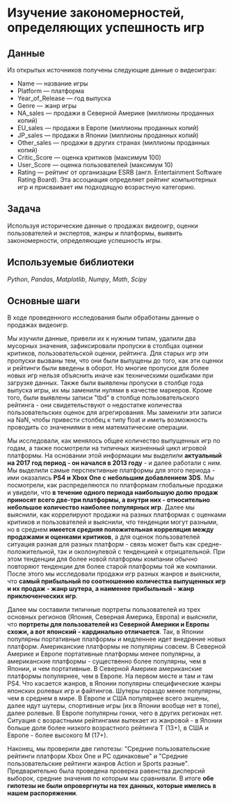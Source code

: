 # Изучение закономерностей, определяющих успешность игр


## Данные

Из открытых источников получены следующие данные о видеоиграх:
- Name — название игры
- Platform — платформа
- Year_of_Release — год выпуска
- Genre — жанр игры
- NA_sales — продажи в Северной Америке (миллионы проданных копий)
- EU_sales — продажи в Европе (миллионы проданных копий)
- JP_sales — продажи в Японии (миллионы проданных копий)
- Other_sales — продажи в других странах (миллионы проданных копий)
- Critic_Score — оценка критиков (максимум 100)
- User_Score — оценка пользователей (максимум 10)
- Rating — рейтинг от организации ESRB (англ. Entertainment Software Rating Board). Эта ассоциация определяет рейтинг компьютерных игр и присваивает им подходящую возрастную категорию.
## Задача

Используя исторические данные о продажах видеоигр, оценки пользователей и экспертов, жанры и платформы, выявить закономерности, определяющие успешность игры.

## Используемые библиотеки
*Python*, *Pandas*, *Matplotlib*, *Numpy*, *Math*, *Scipy*

## Основные шаги

В ходе проведенного исследования были обработаны данные о продажах видеоигр. 

Мы изучили данные, привели их к нужным типам, удалили два мусорных значения, зафиксировали пропуски в столбцах оценки критиков, пользовательской оценки, рейтинга. Для старых игр эти пропуски вызваны тем, что они были выпущены до того, как эти оценки и рейтинги были введены в оборот. Но многие пропуски для более новых игр нельзя объяснить иначе как техническими ошибками при загрузке данных. Также были выявлены пропуски в столбце года выпуска игры, их мы заменили нулями в качестве маркеров. Кроме того, были выявлены записи "tbd" в столбце пользовательского рейтинга - они свидетельствуют о недостатке количества пользовательских оценок для агрегирования. Мы заменили эти записи на NaN, чтобы привести столбец к типу float и иметь возможность проводить со значениями в нем математические операции.

Мы исследовали, как менялось общее количество выпущенных игр по годам, а также посмотрели на типичных жизненный цикл игровой платформы. На основании этой информации мы выделили <b>актуальный на 2017 год период - он начался в 2013 году</b> - и далее работали с ним. Мы выделили самые перспективные платформы для этого периода - ими оказались <b>PS4 и Xbox One с небольшим добавлением 3DS</b>. Мы посмотрели, как распределяются по платформам глобальные продажи и увидели, что <b>в течение одного периода наибольшую долю продаж приносят всего две-три платформы, а внутри них - относительно небольшое количество наиболее популярных игр</b>. Далее мы выяснили, как коррелируют продажи на разных платформах с оценками критиков и пользователей и выяснили, что тенденции могут разными, но в среднем <b>имеется средняя положительная корреляция между продажами и оценками критиков</b>, а для оценок пользователей ситуация разная для разных платформ - связь может быть как средне-положительной, так и околонулевой с тенденцией к отрицательной. При этом тенденции для более новой платформы компании обычно повторяют тенденции для более старой платформы той же компании. После этого мы исследовали продажи игр разных жанров и выяснили, что <b>самый прибыльный по соотношению количества выпущенных игр и их продаж - жанр шутера, а наименее прибыльный - жанр приключенческих игр</b>. 

Далее мы составили типичные портреты пользователей из трех основных регионов (Япония, Северная Америка, Европа) и выяснили, что <b>портреты для пользователей из Северной Америки и Европы схожи, а вот японский - кардинально отличается</b>. Так, в Японии популярны портативные платформы и медленнее идет внедрение новых платформ. Американские платформы не популярны совсем. В Северной Америке и Европе портативные платформы менее популярны, а американские платформы - существенно более популярны, чем в Японии, и чем портативные. В Северной Америке американские платформы популярнее, чем в Европе. На первом месте и там и там PS4. Что касается жанров, в Японии популярны специфические жанры японских ролевых игр и файтингов. Шутеры гораздо менее популярны, чем в среднем в мире. В Европе и США популярнее всего экшены, далее идут шутеры, спортивные игры (их в Японии вообще нет в топе), далее ролевые. В Европе популярны гонки, чего в других регионах нет. Ситуация с возрастными рейтингами вытекает из жанровой - в Японии больше доля более низкого возрастного рейтинга T (13+), в США и Европе - более высокого M (17+).

Наконец, мы проверили две гипотезы: "Средние пользовательские рейтинги платформ Xbox One и PC одинаковые" и "Средние пользовательские рейтинги жанров Action и Sports разные". Предварительно была проведена проверка равенства дисперсий выборок, средние значения по которым мы сравнивали. В итоге <b>обе гипотезы не были опровергнуты на тех данных, которые имелись в нашем распоряжении</b>.